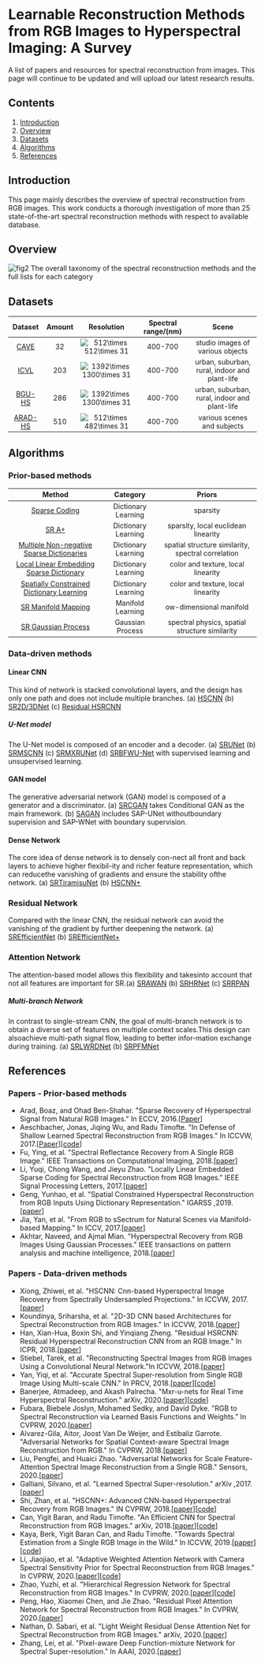 # Learnable Reconstruction Methods from RGB Images to Hyperspectral Imaging: A Survey

A list of papers and resources for spectral reconstruction from images. This page will continue to be updated and will upload our latest research results.

## Contents
1. [Introduction](#Introduction)
2. [Overview](#Overview)
3. [Datasets](#Datasets)
4. [Algorithms](#Algorithms)
5. [References](#References)


## Introduction
This page mainly describes the overview of spectral reconstruction from RGB images. This work conducts a thorough investigation of more than 25 state-of-the-art spectral reconstruction methods with respect to available database.

## Overview
![fig2](https://github.com/surunmu/Spectral_Reconstruction/blob/main/Figs/fig2.png)
The overall taxonomy of the spectral reconstruction methods and the full lists for each category


## Datasets

| Dataset        | Amount           | Resolution  |Spectral range/(nm)  | Scene  |
|:----------------:|:-----------------:|:------------------:|:----------------:|:-------------:|
| [CAVE](https://www.cs.columbia.edu/CAVE/databases/multispectral/)| 32 | <img src="https://latex.codecogs.com/png.image?\dpi{110}&space;512\times&space;512\times&space;31" title="512\times 512\times 31" />|400-700|studio images of various objects|
| [ICVL](http://icvl.cs.bgu.ac.il/hyperspectral/)| 203|  <img src="https://latex.codecogs.com/png.image?\dpi{110}&space;1392\times&space;1300\times&space;31" title="1392\times 1300\times 31" />  |400-700|urban, suburban, rural, indoor and plant-life|
| [BGU-HS](https://competitions.codalab.org/competitions/18034#participate-get-data)| 286  |   <img src="https://latex.codecogs.com/png.image?\dpi{110}&space;1392\times&space;1300\times&space;31" title="1392\times 1300\times 31" /> |400-700|urban, suburban, rural, indoor and plant-life|
|[ARAD-HS](https://competitions.codalab.org/competitions/22225#participate)| 510  |    <img src="https://latex.codecogs.com/png.image?\dpi{110}&space;512\times&space;482\times&space;31" title="512\times 482\times 31" />  |400-700|various scenes and subjects|

## Algorithms

### Prior-based methods
|Method   |Category     |Priors   |
|:-------------:|:--------------:|:--------------------:|
|[Sparse Coding](https://link.springer.com/chapter/10.1007/978-3-319-46478-7_2)|Dictionary Learning|sparsity|
|[SR A+](https://openaccess.thecvf.com/content_ICCV_2017_workshops/papers/w9/Aeschbacher_In_Defense_of_ICCV_2017_paper.pdf)|Dictionary Learning|sparsity, local euclidean linearity|
|[Multiple Non-negative Sparse Dictionaries](https://ieeexplore.ieee.org/stamp/stamp.jsp?tp=&arnumber=8410422)|Dictionary Learning|spatial structure similarity, spectral correlation|
|[Local Linear Embedding Sparse Dictionary](https://ieeexplore.ieee.org/stamp/stamp.jsp?tp=&arnumber=8116687)|Dictionary Learning|color and texture, local linearity|
|[Spatially Constrained Dictionary Learning](https://ieeexplore.ieee.org/stamp/stamp.jsp?tp=&arnumber=8898871) |Dictionary Learning|color and texture, local linearity|
|[SR Manifold Mapping](https://openaccess.thecvf.com/content_ICCV_2017/papers/Jia_From_RGB_to_ICCV_2017_paper.pdf)|Manifold Learning|ow-dimensional manifold|
|[SR Gaussian Process](https://ieeexplore.ieee.org/stamp/stamp.jsp?tp=&arnumber=8481553) |Gaussian Process|spectral physics, spatial structure similarity|

### Data-driven methods
#### Linear CNN
[//]:# (<div align="center">)
[//]:# (<img src=Figs/fig3.png>)
[//]: # (</div>)
This kind of network is stacked convolutional layers, and the design has only one path and does not include multiple branches. (a) [HSCNN](https://openaccess.thecvf.com/content_ICCV_2017_workshops/papers/w9/Xiong_HSCNN_CNN-Based_Hyperspectral_ICCV_2017_paper.pdf) (b) [SR2D/3DNet](https://openaccess.thecvf.com/content_cvpr_2018_workshops/papers/w13/Koundinya_2D-3D_CNN_Based_CVPR_2018_paper.pdf) (c) [Residual HSRCNN](https://ieeexplore.ieee.org/stamp/stamp.jsp?tp=&arnumber=8545634)


##### U-Net model
The U-Net model is composed of an encoder and a decoder. (a) [SRUNet](https://openaccess.thecvf.com/content_cvpr_2018_workshops/papers/w13/Stiebel_Reconstructing_Spectral_Images_CVPR_2018_paper.pdf) (b) [SRMSCNN](https://link.springer.com/chapter/10.1007/978-3-030-03335-4_18) (c) [SRMXRUNet](https://arxiv.org/pdf/2004.07003.pdf) (d) [SRBFWU-Net](https://openaccess.thecvf.com/content_CVPRW_2020/papers/w31/Fubara_RGB_to_Spectral_Reconstruction_via_Learned_Basis_Functions_and_Weights_CVPRW_2020_paper.pdf) with supervised learning and unsupervised learning.


#### GAN model
The generative adversarial network (GAN) model is  composed  of  a  generator  and  a  discriminator. (a) [SRCGAN](https://openaccess.thecvf.com/content_ICCV_2017_workshops/papers/w9/Alvarez-Gila_Adversarial_Networks_for_ICCV_2017_paper.pdf) takes Conditional GAN as the main framework. (b) [SAGAN](https://www.mdpi.com/1424-8220/20/8/2426) includes SAP-UNet withoutboundary supervision and SAP-WNet with boundary supervision.

#### Dense Network
The core idea of dense network is to densely con-nect all front and back layers to achieve higher flexibil-ity and richer feature representation, which can reducethe  vanishing  of  gradients  and  ensure  the  stability  ofthe network. (a)  [SRTiramisuNet](https://arxiv.org/pdf/1703.09470.pdf) (b)  [HSCNN+](https://openaccess.thecvf.com/content_cvpr_2018_workshops/papers/w13/Shi_HSCNN_Advanced_CNN-Based_CVPR_2018_paper.pdf)
 
### Residual Network
Compared with the linear CNN, the residual network can avoid the vanishing of the gradient by further deepening the network. (a)  [SREfficientNet]() (b)  [SREfficientNet+](https://arxiv.org/pdf/1804.04647.pdf)

### Attention Network
The attention-based model allows this flexibility and takesinto account that not all features are important for SR.(a) [SRAWAN](https://openaccess.thecvf.com/content_CVPRW_2020/papers/w31/Li_Adaptive_Weighted_Attention_Network_With_Camera_Spectral_Sensitivity_Prior_for_CVPRW_2020_paper.pdf) (b) [SRHRNet](https://openaccess.thecvf.com/content_CVPRW_2020/papers/w31/Zhao_Hierarchical_Regression_Network_for_Spectral_Reconstruction_From_RGB_Images_CVPRW_2020_paper.pdf)  (c) [SRRPAN](https://openaccess.thecvf.com/content_CVPRW_2020/papers/w31/Peng_Residual_Pixel_Attention_Network_for_Spectral_Reconstruction_From_RGB_Images_CVPRW_2020_paper.pdf)

##### Multi-branch Network
In  contrast  to  single-stream  CNN,  the  goal  of  multi-branch network is to obtain a diverse set of features on multiple context scales.This design can alsoachieve multi-path signal flow, leading to better infor-mation  exchange  during  training. (a) [SRLWRDNet](https://arxiv.org/ftp/arxiv/papers/2004/2004.06930.pdf) (b) [SRPFMNet](https://ojs.aaai.org/index.php/AAAI/article/view/6978)
 
 
## References
### Papers - Prior-based methods
- Arad, Boaz, and Ohad Ben-Shahar. "Sparse Recovery of Hyperspectral Signal from Natural RGB Images." In ECCV, 2016.[[Paper](https://link.springer.com/chapter/10.1007/978-3-319-46478-7_2)]
- Aeschbacher, Jonas, Jiqing Wu, and Radu Timofte. "In Defense of Shallow Learned Spectral Reconstruction from RGB Images." In ICCVW, 2017.[[Paper](https://openaccess.thecvf.com/content_ICCV_2017_workshops/papers/w9/Aeschbacher_In_Defense_of_ICCV_2017_paper.pdf)][[code](https://people.ee.ethz.ch/~timofter/)]
- Fu, Ying, et al. "Spectral Reflectance Recovery from A Single RGB Image." IEEE Transactions on Computational Imaging, 2018.[[paper](https://ieeexplore.ieee.org/stamp/stamp.jsp?tp=&arnumber=8410422)]
- Li, Yuqi, Chong Wang, and Jieyu Zhao. "Locally Linear Embedded Sparse Coding for Spectral Reconstruction from RGB Images." IEEE Signal Processing Letters, 2017.[[paper](https://ieeexplore.ieee.org/stamp/stamp.jsp?tp=&arnumber=8116687)]
- Geng, Yunhao, et al. "Spatial Constrained Hyperspectral Reconstruction from RGB Inputs Using Dictionary Representation." IGARSS ,2019.[[paper](https://ieeexplore.ieee.org/stamp/stamp.jsp?tp=&arnumber=8898871)]
- Jia, Yan, et al. "From RGB to sSectrum for Natural Scenes via Manifold-based Mapping." In ICCV, 2017.[[paper](https://openaccess.thecvf.com/content_ICCV_2017/papers/Jia_From_RGB_to_ICCV_2017_paper.pdf)]
- Akhtar, Naveed, and Ajmal Mian. "Hyperspectral Recovery from RGB Images Using Gaussian Processes." IEEE transactions on pattern analysis and machine intelligence, 2018.[[paper](https://ieeexplore.ieee.org/stamp/stamp.jsp?tp=&arnumber=8481553)]
### Papers - Data-driven methods
- Xiong, Zhiwei, et al. "HSCNN: Cnn-based Hyperspectral Image Recovery from Spectrally Undersampled Projections." In ICCVW, 2017.[[paper](https://openaccess.thecvf.com/content_ICCV_2017_workshops/papers/w9/Xiong_HSCNN_CNN-Based_Hyperspectral_ICCV_2017_paper.pdf)]
- Koundinya, Sriharsha, et al. "2D-3D CNN based Architectures for Spectral Reconstruction from RGB Images." In ICCVW, 2018.[[paper](https://openaccess.thecvf.com/content_cvpr_2018_workshops/papers/w13/Koundinya_2D-3D_CNN_Based_CVPR_2018_paper.pdf)]
- Han, Xian-Hua, Boxin Shi, and Yinqiang Zheng. "Residual HSRCNN: Residual Hyperspectral Reconstruction CNN from an RGB Image." In ICPR, 2018.[[paper](https://ieeexplore.ieee.org/stamp/stamp.jsp?tp=&arnumber=8545634)]
- Stiebel, Tarek, et al. "Reconstructing Spectral Images from RGB Images Using a Convolutional Neural Network."In ICCVW, 2018.[[paper](https://openaccess.thecvf.com/content_cvpr_2018_workshops/papers/w13/Stiebel_Reconstructing_Spectral_Images_CVPR_2018_paper.pdf)]
- Yan, Yiqi, et al. "Accurate Spectral Super-resolution from Single RGB Image Using Multi-scale CNN." In PRCV,  2018.[[paper](https://link.springer.com/chapter/10.1007/978-3-030-03335-4_18)][[code](https://github.com/ml-lab/Multiscale-Super-Spectral)]
- Banerjee, Atmadeep, and Akash Palrecha. "Mxr-u-nets for Real Time Hyperspectral Reconstruction." arXiv, 2020.[[paper](https://arxiv.org/pdf/2004.07003.pdf)][[code](https://github.com/akashpalrecha/hyperspectral-reconstruction)]
- Fubara, Biebele Joslyn, Mohamed Sedky, and David Dyke. "RGB to Spectral Reconstruction via Learned Basis Functions and Weights." In CVPRW, 2020.[[paper](https://openaccess.thecvf.com/content_CVPRW_2020/papers/w31/Fubara_RGB_to_Spectral_Reconstruction_via_Learned_Basis_Functions_and_Weights_CVPRW_2020_paper.pdf)]
- Alvarez-Gila, Aitor, Joost Van De Weijer, and Estibaliz Garrote. "Adversarial Networks for Spatial Context-aware Spectral Image Reconstruction from RGB." In CVPRW, 2018.[[paper](https://openaccess.thecvf.com/content_ICCV_2017_workshops/papers/w9/Alvarez-Gila_Adversarial_Networks_for_ICCV_2017_paper.pdf)]
- Liu, Pengfei, and Huaici Zhao. "Adversarial Networks for Scale Feature-Attention Spectral Image Reconstruction from a Single RGB." Sensors, 2020.[[paper](https://www.mdpi.com/1424-8220/20/8/2426)]
- Galliani, Silvano, et al. "Learned Spectral Super-resolution." arXiv ,2017.[[paper](https://arxiv.org/pdf/1703.09470.pdf)]
- Shi, Zhan, et al. "HSCNN+: Advanced CNN-based Hyperspectral Recovery from RGB Images." IN CVPRW, 2018.[[paper](https://openaccess.thecvf.com/content_cvpr_2018_workshops/papers/w13/Shi_HSCNN_Advanced_CNN-Based_CVPR_2018_paper.pdf)][[code](https://github.com/ngchc/HSCNN-Plus)]
- Can, Yigit Baran, and Radu Timofte. "An Efficient CNN for Spectral Reconstruction from RGB Images." arXiv, 2018.[[paper](https://arxiv.org/pdf/1804.04647.pdf)][[code](https://github.com/ybarancan/efficient_spectral_cnn)]
- Kaya, Berk, Yigit Baran Can, and Radu Timofte. "Towards Spectral Estimation from a Single RGB Image in the Wild." In ICCVW, 2019.[[paper](https://ieeexplore.ieee.org/stamp/stamp.jsp?tp=&arnumber=9022323)][[code](https://github.com/berk95kaya/Spectral-Estimation)]
- Li, Jiaojiao, et al. "Adaptive Weighted Attention Network with Camera Spectral Sensitivity Prior for Spectral Reconstruction from RGB Images." In CVPRW, 2020.[[paper](https://openaccess.thecvf.com/content_CVPRW_2020/papers/w31/Li_Adaptive_Weighted_Attention_Network_With_Camera_Spectral_Sensitivity_Prior_for_CVPRW_2020_paper.pdf)][[code](https://github.com/Deep-imagelab/AWAN)]
- Zhao, Yuzhi, et al. "Hierarchical Regression Network for Spectral Reconstruction from RGB Images." In CVPRW, 2020.[[paper](https://openaccess.thecvf.com/content_CVPRW_2020/papers/w31/Zhao_Hierarchical_Regression_Network_for_Spectral_Reconstruction_From_RGB_Images_CVPRW_2020_paper.pdf)][[code](https://github.com/zhaoyuzhi/Hierarchical-Regression-Network-for-Spectral-Reconstruction-from-RGB-Images)]
- Peng, Hao, Xiaomei Chen, and Jie Zhao. "Residual Pixel Attention Network for Spectral Reconstruction from RGB Images." In CVPRW, 2020.[[paper](https://openaccess.thecvf.com/content_CVPRW_2020/papers/w31/Peng_Residual_Pixel_Attention_Network_for_Spectral_Reconstruction_From_RGB_Images_CVPRW_2020_paper.pdf)]
- Nathan, D. Sabari, et al. "Light Weight Residual Dense Attention Net for Spectral Reconstruction from RGB Images." arXiv, 2020.[[paper](https://arxiv.org/ftp/arxiv/papers/2004/2004.06930.pdf)]
- Zhang, Lei, et al. "Pixel-aware Deep Function-mixture Network for Spectral Super-resolution."  In AAAI, 2020.[[paper](https://ojs.aaai.org/index.php/AAAI/article/view/6978)]

